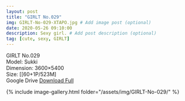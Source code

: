 ```yaml
---
layout: post
title: "GIRLT No.029"
img: GIRLT-No-029-XTAPO.jpg # Add image post (optional)
date: 2020-05-26 09:10:00
description: Sexy girl. # Add post description (optional)
tag: [cute, sexy, GIRLT]
---
```

GIRLT No.029  
Model: Sukki  
Dimension: 3600×5400  
Size: [[60+1P/523M]            
Google Drive [Download Full](http://gestyy.com/e0C6aU)

{% include image-gallery.html folder="/assets/img/GIRLT-No-029/" %}
